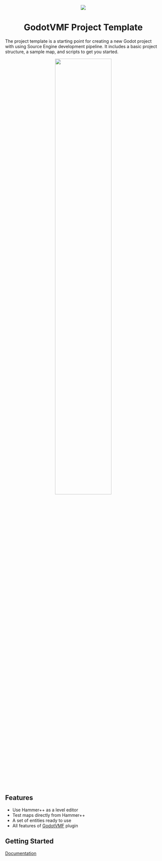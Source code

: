 <p align="center">
<img src="https://github.com/user-attachments/assets/e1959708-fc5a-4245-aed4-5b7f3044aada" />
</p>

<h1 align="center"> GodotVMF Project Template </h1>

The project template is a starting point for creating a new Godot project with using Source Engine development pipeline. 
It includes a basic project structure, a sample map, and scripts to get you started.

<p align="center">
<img width="60%" src="https://github.com/user-attachments/assets/2847c75a-8cb4-41c4-8dd3-f6a6863e99b0" />
</p>

## Features
- Use Hammer++ as a level editor
- Test maps directly from Hammer++
- A set of entities ready to use
- All features of [GodotVMF](https://github.com/H2xDev/GodotVMF) plugin

## Getting Started

[Documentation](./wiki)
